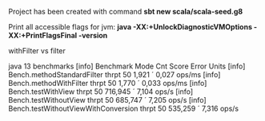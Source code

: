 Project has been created with command **sbt new scala/scala-seed.g8**

Print all accessible flags for jvm: **java -XX:+UnlockDiagnosticVMOptions -XX:+PrintFlagsFinal -version**

withFilter vs filter

java 13 benchmarks
[info] Benchmark                             Mode  Cnt    Score   Error   Units
[info] Bench.methodStandardFilter           thrpt   50    1,921 ´ 0,027  ops/ms
[info] Bench.methodWithFilter               thrpt   50    1,770 ´ 0,033  ops/ms
[info] Bench.testWithView                   thrpt   50  716,945 ´ 7,104   ops/s
[info] Bench.testWithoutView                thrpt   50  685,747 ´ 7,205   ops/s
[info] Bench.testWithoutViewWithConversion  thrpt   50  535,259 ´ 7,316   ops/s
